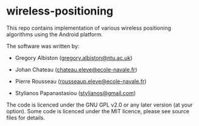 wireless-positioning
====================

This repo contains implementation of various wireless positioning algorithms using the Android platform.

The software was written by:


* Gregory Albiston (gregory.albiston@ntu.ac.uk)

* Johan Chateau (chateau.eleve@ecole-navale.fr)

* Pierre Rousseau (rousseaup.eleve@ecole-navale.fr)

* Stylianos Papanastasiou (stylianos@gmail.com)

The code is licenced under the GNU GPL v2.0 or any later version (at your option). Some code is licenced under the MIT licence, please see source files for details.
